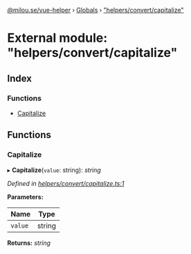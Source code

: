 [@milou.se/vue-helper](../README.md) › [Globals](../globals.md) › ["helpers/convert/capitalize"](_helpers_convert_capitalize_.md)

# External module: "helpers/convert/capitalize"

## Index

### Functions

* [Capitalize](_helpers_convert_capitalize_.md#capitalize)

## Functions

###  Capitalize

▸ **Capitalize**(`value`: string): *string*

*Defined in [helpers/convert/capitalize.ts:1](https://github.com/milou-se/milou-vue-helper/blob/1661c8d/src/helpers/convert/capitalize.ts#L1)*

**Parameters:**

Name | Type |
------ | ------ |
`value` | string |

**Returns:** *string*

